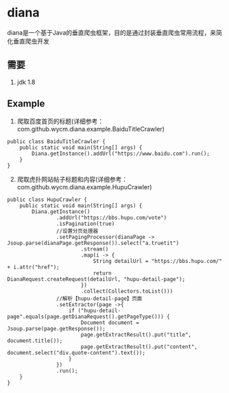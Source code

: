 diana
====
diana是一个基于Java的垂直爬虫框架，目的是通过封装垂直爬虫常用流程，来简化垂直爬虫开发

## 需要
1. jdk 1.8

## Example
1. 爬取百度首页的标题(详细参考：com.github.wycm.diana.example.BaiduTitleCrawler)
```
public class BaiduTitleCrawler {
    public static void main(String[] args) {
        Diana.getInstance().addUrl("https://www.baidu.com").run();
    }
}
```

2. 爬取虎扑网站帖子标题和内容(详细参考：com.github.wycm.diana.example.HupuCrawler)
```
public class HupuCrawler {
    public static void main(String[] args) {
        Diana.getInstance()
                .addUrl("https://bbs.hupu.com/vote")
                .isPagination(true)
                //设置分页处理器
                .setPagingProcessor(dianaPage -> Jsoup.parse(dianaPage.getResponse()).select("a.truetit")
                        .stream()
                        .map(i -> {
                            String detailUrl = "https://bbs.hupu.com/" + i.attr("href");
                            return DianaRequest.createRequest(detailUrl, "hupu-detail-page");
                        })
                        .collect(Collectors.toList()))
                //解析【hupu-detail-page】页面
                .setExtractor(page ->{
                    if ("hupu-detail-page".equals(page.getDianaRequest().getPageType())) {
                        Document document = Jsoup.parse(page.getResponse());
                        page.getExtractResult().put("title", document.title());
                        page.getExtractResult().put("content", document.select("div.quote-content").text());
                    }
                })
                .run();
    }
}
```

